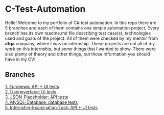 # C-Test-Automation

Hello! Welcome to my portfolio of C# test automation. In this repo there are 5 branches and each of them contains one simple automation project. Every branch has its own readme.md file describing test case(s), technologies used and goals of the project. All of them were checked by my mentor from **a1qa** company, where I was on internship. These projects are not all of my work on this internship, but some things that I wanted to show. There were also plenty of theory and other things, but those information you should have in my CV!

## Branches

[1. Euronews: API + UI tests](/turkusowyjesiotr/CSharp-Test-Automation/tree/Euronews)<br>
[2. Userinyerface: UI tests](/turkusowyjesiotr/CSharp-Test-Automation/tree/Userinyerface)<br>
[3. JSON-Placeholder: API tests](/turkusowyjesiotr/CSharp-Test-Automation/tree/JSON-Placeholder)<br>
[4. MySQL-Database: database tests](/turkusowyjesiotr/CSharp-Test-Automation/tree/MySQL-Database)<br>
[5. Internship-Examination-Task: API + UI tests](/turkusowyjesiotr/CSharp-Test-Automation/tree/Internship-Examination-Task)


